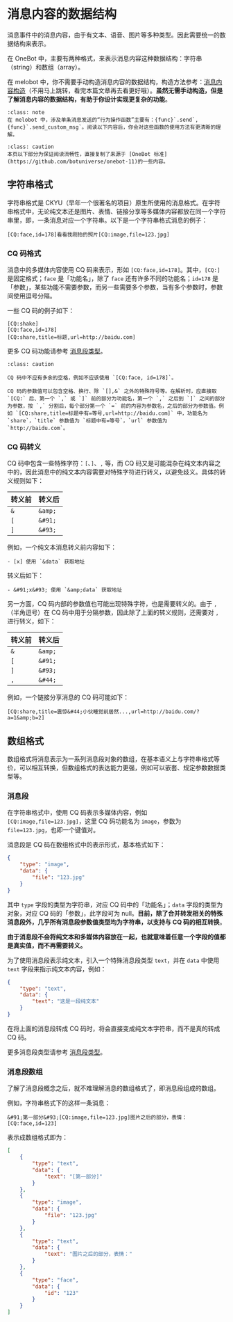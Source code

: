# 消息内容的数据结构

消息事件中的消息内容，由于有文本、语音、图片等多种类型。因此需要统一的数据结构来表示。

在 OneBot 中，主要有两种格式，来表示消息内容这种数据结构：字符串（string）和数组（array）。

在 melobot 中，你不需要手动构造消息内容的数据结构，构造方法参考：[消息内容构造](#cq-msgs)（不用马上跳转，看完本篇文章再去看更好哦）。**虽然无需手动构造，但是了解消息内容的数据结构，有助于你设计实现更复杂的功能**。

```{admonition} 相关知识
:class: note
在 melobot 中，涉及单条消息发送的“行为操作函数”主要有：{func}`.send`, {func}`.send_custom_msg`。阅读以下内容后，你会对这些函数的使用方法有更清晰的理解。
```

```{admonition} 注意
:class: caution
本页以下部分为保证阅读流畅性，直接复制了来源于 [OneBot 标准](https://github.com/botuniverse/onebot-11)的一些内容。
```

## 字符串格式

字符串格式是 CKYU（早年一个很著名的项目）原生所使用的消息格式。在字符串格式中，无论纯文本还是图片、表情、链接分享等多媒体内容都放在同一个字符串里，即，一条消息对应一个字符串。以下是一个字符串格式消息的例子：

```
[CQ:face,id=178]看看我刚拍的照片[CQ:image,file=123.jpg]
```

### CQ 码格式

消息中的多媒体内容使用 CQ 码来表示，形如 `[CQ:face,id=178]`。其中，`[CQ:]` 是固定格式；`face` 是「功能名」，除了 `face` 还有许多不同的功能名；`id=178` 是「参数」，某些功能不需要参数，而另一些需要多个参数，当有多个参数时，参数间使用逗号分隔。

一些 CQ 码的例子如下：

```
[CQ:shake]
[CQ:face,id=178]
[CQ:share,title=标题,url=http://baidu.com]
```

更多 CQ 码功能请参考 [消息段类型](https://github.com/botuniverse/onebot-11/blob/master/message/segment.md)。


```{admonition} 注意
:class: caution

CQ 码中不应有多余的空格，例如不应该使用 `[CQ:face, id=178]`。

CQ 码的参数值可以包含空格、换行、除 `[],&` 之外的特殊符号等。在解析时，应直接取 `[CQ:` 后、第一个 `,` 或 `]` 前的部分为功能名，第一个 `,` 之后到 `]` 之间的部分为参数，按 `,` 分割后，每个部分第一个 `=` 前的内容为参数名，之后的部分为参数值。例如 `[CQ:share,title=标题中有=等号,url=http://baidu.com]` 中，功能名为 `share`，`title` 参数值为 `标题中有=等号`，`url` 参数值为 `http://baidu.com`。
```

### CQ 码转义

CQ 码中包含一些特殊字符：`[`、`]`、`,` 等，而 CQ 码又是可能混杂在纯文本内容之中的，因此消息中的纯文本内容需要对特殊字符进行转义，以避免歧义。具体的转义规则如下：

| 转义前 | 转义后 |
| --- | --- |
| `&` | `&amp;` |
| `[` | `&#91;` |
| `]` | `&#93;` |

例如，一个纯文本消息转义前内容如下：

```
- [x] 使用 `&data` 获取地址
```

转义后如下：

```
- &#91;x&#93; 使用 `&amp;data` 获取地址
```

另一方面，CQ 码内部的参数值也可能出现特殊字符，也是需要转义的。由于 `,`（半角逗号）在 CQ 码中用于分隔参数，因此除了上面的转义规则，还需要对 `,` 进行转义，如下：

| 转义前 | 转义后 |
| --- | --- |
| `&` | `&amp;` |
| `[` | `&#91;` |
| `]` | `&#93;` |
| `,` | `&#44;` |

例如，一个链接分享消息的 CQ 码可能如下：

```
[CQ:share,title=震惊&#44;小伙睡觉前居然...,url=http://baidu.com/?a=1&amp;b=2]
```

## 数组格式

数组格式将消息表示为一系列消息段对象的数组，在基本语义上与字符串格式等价，可以相互转换，但数组格式的表达能力更强，例如可以嵌套、规定参数数据类型等。

### 消息段

在字符串格式中，使用 CQ 码表示多媒体内容，例如 `[CQ:image,file=123.jpg]`，这里 CQ 码功能名为 `image`，参数为 `file=123.jpg`，也即一个键值对。

消息段是 CQ 码在数组格式中的表示形式，基本格式如下：

```json
{
    "type": "image",
    "data": {
        "file": "123.jpg"
    }
}
```

其中 `type` 字段的类型为字符串，对应 CQ 码中的「功能名」；`data` 字段的类型为对象，对应 CQ 码的「参数」，此字段可为 null。**目前，除了合并转发相关的特殊消息段外，几乎所有消息段参数值类型均为字符串，以支持与 CQ 码的相互转换**。

**由于消息段不会将纯文本和多媒体内容放在一起，也就意味着任意一个字段的值都是真实值，而不再需要转义。**

为了使用消息段表示纯文本，引入一个特殊消息段类型 `text`，并在 `data` 中使用 `text` 字段来指示纯文本内容，例如：

```json
{
    "type": "text",
    "data": {
        "text": "这是一段纯文本"
    }
}
```

在将上面的消息段转成 CQ 码时，将会直接变成纯文本字符串，而不是真的转成 CQ 码。

更多消息段类型请参考 [消息段类型](https://github.com/botuniverse/onebot-11/blob/master/message/segment.md)。

### 消息段数组

了解了消息段概念之后，就不难理解消息的数组格式了，即消息段组成的数组。

例如，字符串格式下的这样一条消息：

```
&#91;第一部分&#93;[CQ:image,file=123.jpg]图片之后的部分，表情：[CQ:face,id=123]
```

表示成数组格式即为：

```json
[
    {
        "type": "text",
        "data": {
            "text": "[第一部分]"
        }
    },
    {
        "type": "image",
        "data": {
            "file": "123.jpg"
        }
    },
    {
        "type": "text",
        "data": {
            "text": "图片之后的部分，表情："
        }
    },
    {
        "type": "face",
        "data": {
            "id": "123"
        }
    }
]
```
